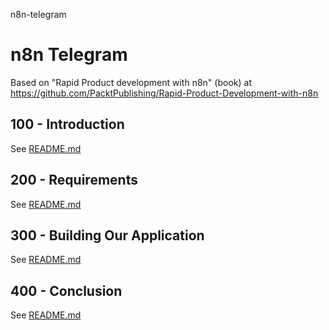 n8n-telegram
# n8n Telegram

Based on "Rapid Product development with n8n" (book) at https://github.com/PacktPublishing/Rapid-Product-Development-with-n8n

## 100 - Introduction

See [README.md](./100/README.md)

## 200 - Requirements

See [README.md](./200/README.md)

## 300 - Building Our Application

See [README.md](./300/README.md)

## 400 - Conclusion

See [README.md](./400/README.md)
